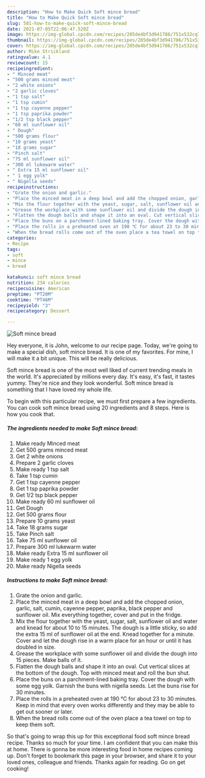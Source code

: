```yaml
---
description: "How to Make Quick Soft mince bread"
title: "How to Make Quick Soft mince bread"
slug: 581-how-to-make-quick-soft-mince-bread
date: 2021-07-05T22:06:47.520Z
image: https://img-global.cpcdn.com/recipes/285de4bf3d941786/751x532cq70/soft-mince-bread-recipe-main-photo.jpg
thumbnail: https://img-global.cpcdn.com/recipes/285de4bf3d941786/751x532cq70/soft-mince-bread-recipe-main-photo.jpg
cover: https://img-global.cpcdn.com/recipes/285de4bf3d941786/751x532cq70/soft-mince-bread-recipe-main-photo.jpg
author: Mike Strickland
ratingvalue: 4.1
reviewcount: 15
recipeingredient:
- " Minced meat"
- "500 grams minced meat"
- "2 white onions"
- "2 garlic cloves"
- "1 tsp salt"
- "1 tsp cumin"
- "1 tsp cayenne pepper"
- "1 tsp paprika powder"
- "1/2 tsp black pepper"
- "60 ml sunflower oil"
- " Dough"
- "500 grams flour"
- "10 grams yeast"
- "18 grams sugar"
- "Pinch salt"
- "75 ml sunflower oil"
- "300 ml lukewarm water"
- " Extra 15 ml sunflower oil"
- " 1 egg yolk"
- " Nigella seeds"
recipeinstructions:
- "Grate the onion and garlic."
- "Place the minced meat in a deep bowl and add the chopped onion, garlic, salt, cumin, cayenne pepper, paprika, black pepper and sunflower oil. Mix everything together, cover and put in the fridge."
- "Mix the flour together with the yeast, sugar, salt, sunflower oil and water and knead for about 10 to 15 minutes. The dough is a little sticky, so add the extra 15 ml of sunflower oil at the end. Knead together for a minute. Cover and let the dough rise in a warm place for an hour or until it has doubled in size."
- "Grease the workplace with some sunflower oil and divide the dough into 15 pieces. Make balls of it."
- "Flatten the dough balls and shape it into an oval. Cut vertical slices at the bottom of the dough. Top with minced meat and roll the bun shut."
- "Place the buns on a parchment-lined baking tray. Cover the dough with some egg yolk. Garnish the buns with nigella seeds. Let the buns rise for 30 minutes."
- "Place the rolls in a preheated oven at 190 ℃ for about 23 to 30 minutes. Keep in mind that every oven works differently and they may be able to get out sooner or later."
- "When the bread rolls come out of the oven place a tea towel on top to keep them soft."
categories:
- Recipe
tags:
- soft
- mince
- bread

katakunci: soft mince bread 
nutrition: 234 calories
recipecuisine: American
preptime: "PT20M"
cooktime: "PT46M"
recipeyield: "3"
recipecategory: Dessert

---
```



![Soft mince bread](https://img-global.cpcdn.com/recipes/285de4bf3d941786/751x532cq70/soft-mince-bread-recipe-main-photo.jpg)

Hey everyone, it is John, welcome to our recipe page. Today, we're going to make a special dish, soft mince bread. It is one of my favorites. For mine, I will make it a bit unique. This will be really delicious.



Soft mince bread is one of the most well liked of current trending meals in the world. It's appreciated by millions every day. It's easy, it's fast, it tastes yummy. They're nice and they look wonderful. Soft mince bread is something that I have loved my whole life.


To begin with this particular recipe, we must first prepare a few ingredients. You can cook soft mince bread using 20 ingredients and 8 steps. Here is how you cook that.

<!--inarticleads1-->

##### The ingredients needed to make Soft mince bread:

1. Make ready  Minced meat
1. Get 500 grams minced meat
1. Get 2 white onions
1. Prepare 2 garlic cloves
1. Make ready 1 tsp salt
1. Take 1 tsp cumin
1. Get 1 tsp cayenne pepper
1. Get 1 tsp paprika powder
1. Get 1/2 tsp black pepper
1. Make ready 60 ml sunflower oil
1. Get  Dough
1. Get 500 grams flour
1. Prepare 10 grams yeast
1. Take 18 grams sugar
1. Take Pinch salt
1. Take 75 ml sunflower oil
1. Prepare 300 ml lukewarm water
1. Make ready  Extra 15 ml sunflower oil
1. Make ready  1 egg yolk
1. Make ready  Nigella seeds




<!--inarticleads2-->

##### Instructions to make Soft mince bread:

1. Grate the onion and garlic.
1. Place the minced meat in a deep bowl and add the chopped onion, garlic, salt, cumin, cayenne pepper, paprika, black pepper and sunflower oil. Mix everything together, cover and put in the fridge.
1. Mix the flour together with the yeast, sugar, salt, sunflower oil and water and knead for about 10 to 15 minutes. The dough is a little sticky, so add the extra 15 ml of sunflower oil at the end. Knead together for a minute. Cover and let the dough rise in a warm place for an hour or until it has doubled in size.
1. Grease the workplace with some sunflower oil and divide the dough into 15 pieces. Make balls of it.
1. Flatten the dough balls and shape it into an oval. Cut vertical slices at the bottom of the dough. Top with minced meat and roll the bun shut.
1. Place the buns on a parchment-lined baking tray. Cover the dough with some egg yolk. Garnish the buns with nigella seeds. Let the buns rise for 30 minutes.
1. Place the rolls in a preheated oven at 190 ℃ for about 23 to 30 minutes. Keep in mind that every oven works differently and they may be able to get out sooner or later.
1. When the bread rolls come out of the oven place a tea towel on top to keep them soft.




So that's going to wrap this up for this exceptional food soft mince bread recipe. Thanks so much for your time. I am confident that you can make this at home. There is gonna be more interesting food in home recipes coming up. Don't forget to bookmark this page in your browser, and share it to your loved ones, colleague and friends. Thanks again for reading. Go on get cooking!
